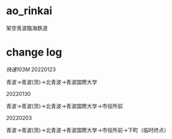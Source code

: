 # ao_rinkai
架空青波臨海鉄道
# change log
*快速103M*
20220123

青波→青波(货)→北青波→青波国際大学

20220130

青波→青波(货)→北青波→青波国際大学→市役所前

20220203

青波→青波(货)→北青波→青波国際大学→市役所前→下町（临时终点）
